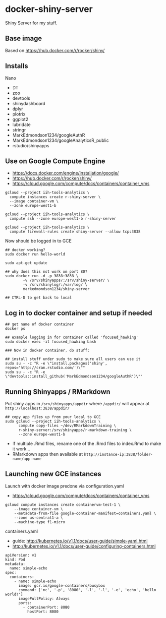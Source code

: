 # docker-shiny-server
Shiny Server for my stuff.

## Base image

Based on https://hub.docker.com/r/rocker/shiny/

## Installs

Nano

* DT
* zoo
* devtools
* shinydashboard
* dplyr
* plotrix
* ggplot2
* lubridate
* stringr
* MarkEdmondson1234/googleAuthR
* MarkEdmondson1234/googleAnalyticsR_public
* rstudio/shinyapps

## Use on Google Compute Engine

* https://docs.docker.com/engine/installation/google/
* https://hub.docker.com/r/rocker/shiny/
* https://cloud.google.com/compute/docs/containers/container_vms

```
gcloud --project iih-tools-analytics \
  compute instances create r-shiny-server \
  --image container-vm \
  --zone europe-west1-b

gcloud --project iih-tools-analytics \
  compute ssh --zone europe-west1-b r-shiny-server

gcloud --project iih-tools-analytics \
  compute firewall-rules create shiny-server --allow tcp:3838
```

Now should be logged in to GCE

```
## docker working?
sudo docker run hello-world

sudo apt-get update

## why does this not work on port 80?
sudo docker run -d -p 3838:3838 \
        -v /srv/shinyapps/:/srv/shiny-server/ \
        -v /srv/shinylog/:/var/log/ \
        markedmondson1234/shiny-server
        
## CTRL-D to get back to local
```

## Log in to docker container and setup if needed
```
## get name of docker container
docker ps

## example logging in for container called 'focused_hawking'
sudo docker exec -it focused_hawking bash

### Now in docker container, do stuff:

## install stuff under sudo to make sure all users can use it
sudo su - -c "R -e \"install.packages('shiny', repos='http://cran.rstudio.com/')\""
sudo su - -c "R -e \"devtools::install_github('MarkEdmondson1234/googleAuthR')\""
```

## Running Shinyapps / RMarkdown

Put shiny apps in `/srv/shinyapps/appdir` where `/appdir/` will appear at `http://localhost:3838/appdir/`

```
## copy app files up from your local to GCE
sudo gcloud --project iih-tools-analytics \
      compute copy-files ~/dev/RMarkdownTraining \
      r-shiny-server:/srv/shinyapps/r-markdown-training \
      --zone europe-west1-b
```

* If multiple .Rmd files, rename one of the .Rmd files to index.Rmd to make it work...
* RMarkdown apps then available at `http://instance-ip:3838/folder-name/app-name`


## Launching new GCE instances

Launch with docker image predone via configuration.yaml
* https://cloud.google.com/compute/docs/containers/container_vms

```
gcloud compute instances create containervm-test-1 \
    --image container-vm \
    --metadata-from-file google-container-manifest=containers.yaml \
    --zone us-central1-a \
    --machine-type f1-micro
```

containers.yaml

* guide: http://kubernetes.io/v1.1/docs/user-guide/simple-yaml.html
* http://kubernetes.io/v1.1/docs/user-guide/configuring-containers.html

```
apiVersion: v1
kind: Pod
metadata:
  name: simple-echo
spec:
  containers:
    - name: simple-echo
      image: gcr.io/google-containers/busybox
      command: ['nc', '-p', '8080', '-l', '-l', '-e', 'echo', 'hello world!']
      imagePullPolicy: Always
      ports:
        - containerPort: 8080
          hostPort: 8080
```





